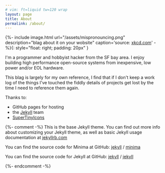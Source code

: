 ```yaml
---
# vim: ft=liquid tw=120 wrap
layout: page
title: About
permalink: /about/
---
```


{%- include image.html
  url="/assets/mispronouncing.png"
  description="blag about it on your wobsite"
  caption='source: <a href="https://xkcd.com/148/">xkcd.com</a>'
-%}{: style="float: right; padding: 20px" }

I'm a programmer and hobbyist hacker from the SF bay area. I enjoy building high performance open-source systems from
inexpensive, low power and/or EOL hardware.

This blag is largely for my own reference, I find that if I don't keep a work log of the things I've touched the fiddly
details of projects get lost by the time I need to reference them again.

Thanks to:
  * GitHub pages for hosting
  * the [Jekyll](https://github.com/jekyll) team
  * [SuperTinyIcons](https://github.com/edent/SuperTinyIcons)

{%- comment -%}
This is the base Jekyll theme. You can find out more info about customizing your Jekyll theme, as well as basic Jekyll
usage documentation at [jekyllrb.com](https://jekyllrb.com/)

You can find the source code for Minima at GitHub:
[jekyll][jekyll-organization] /
[minima](https://github.com/jekyll/minima)

You can find the source code for Jekyll at GitHub:
[jekyll][jekyll-organization] /
[jekyll](https://github.com/jekyll/jekyll)


[jekyll-organization]: https://github.com/jekyll
{%- endcomment -%}
